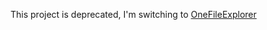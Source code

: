 This project is deprecated, I'm switching to [OneFileExplorer](https://github.com/picrap/OneFileExplorer)
